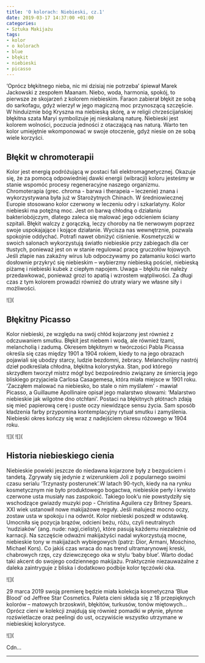 ```yaml
---
title: 'O kolorach: Niebieski, cz.1'
date: 2019-03-17 14:37:00 +01:00
categories:
- Sztuka Makijażu
tags:
- kolor
- o kolorach
- blue
- błękit
- niebieski
- picasso
---
```


‘Oprócz błękitnego nieba, nic mi dzisiaj nie potrzeba’ śpiewał Marek Jackowski z zespołem Maanam. Niebo, woda, harmonia, spokój, to pierwsze ze skojarzeń z kolorem niebieskim. Faraon zabierał błękit ze sobą do sarkofagu, gdyż wierzył w jego magiczną moc przynoszącą szczęście. W hinduizmie bóg Kryszna ma niebieską skórę, a w religii chrześcijańskiej błękitna szata Maryi symbolizuje jej nieskalaną naturę. Niebieski jest kolorem wolności, poczucia jedności z otaczającą nas naturą. Warto ten kolor umiejętnie wkomponować w swoje otoczenie, gdyż niesie on ze sobą wiele korzyści. 

## Błękit w chromoterapii

Kolor jest energią podróżującą w postaci fali elektromagnetycznej. Okazuje się, że za pomocą odpowiedniej dawki energii (wibracji) koloru jesteśmy w stanie wspomóc procesy regeneracyjne naszego organizmu. Chromoterapia (grec. chroma - barwa i therapeia – leczenie) znana i wykorzystywana była już w Starożytnych Chinach. W średniowiecznej Europie stosowano kolor czerwony w leczeniu odry i szkarlatyny.
Kolor niebieski ma potężną moc. Jest on barwą chłodną o działaniu bakteriobójczym, dlatego zaleca się malować jego odcieniem ściany szpitali. Błękit walczy z gorączką, leczy choroby na tle nerwowym poprzez swoje uspokajające i kojące działanie. Wycisza nas wewnętrznie, pozwala spokojnie oddychać. Potrafi nawet obniżyć ciśnienie. Kosmetyczki w swoich salonach wykorzystują światło niebieskie przy zabiegach dla cer tłustych, ponieważ jest on w stanie regulować pracę gruczołów łojowych. Jeśli złapie nas zakaźny wirus lub odpoczywamy po załamaniu kości warto dosłownie przykryć się niebieskim – wybierzmy niebieską pościel, niebieską piżamę i niebieski kubek z ciepłym napojem. Uwaga – błękitu nie należy przedawkować, ponieważ grozi to apatią i wzrostem wątpliwości. Za długi czas z tym kolorem prowadzi również do utraty wiary we własne siły i możliwości. 

![](

## Błękitny Picasso

Kolor niebieski, ze względu na swój chłód kojarzony jest również z odczuwaniem smutku. Błękit jest niebem i wodą, ale również łzami, melancholią i zadumą. Okresem błękitnym w twórczości Pabla Picassa określa się czas między 1901 a 1904 rokiem, kiedy to na jego obrazach pojawiali się ubodzy starcy, ludzie bezdomni, żebracy. Melancholijny nastrój dzieł podkreślała chłodna, błękitna kolorystyka. Stan, pod którego skrzydłem tworzył mistrz mógł być bezpośrednio związany ze śmiercią jego bliskiego przyjaciela Carlosa Casagemesa, która miała miejsce w 1901 roku. ‘Zacząłem malować na niebiesko, bo stale o nim myślałem’ - mawiał Picasso, a Guillaume Apollinaire opisał jego malarstwo słowami: ‘Malarstwo niebieskie jak wilgotne dno otchłani’. Postaci na błękitnych płótnach zdają się mieć papierową cerę i puste oczy niewidzące sensu życia. Sam sposób kładzenia farby przypomina kontemplacyjny rytuał smutku i zamyślenia. Niebieski okres kończy się wraz z nadejściem okresu różowego w 1904 roku.

![](
![](

## Historia niebieskiego cienia

Niebieskie powieki jeszcze do niedawna kojarzone były z bezguściem i tandetą. Zgrywały się jedynie z wizerunkiem Joli z popularnego swoimi czasu serialu ‘Trzynasty posterunek’.W latach 90-tych, kiedy na na rynku kosmetycznym nie było produktowego bogactwa, niebieskie perły i krwisto czerwone usta musiały nas zaspokoić. Takiego look’u nie powstydziły się wschodzące gwiazdy muzyki pop - Christina Aguilera czy Britney Spears. XXI wiek ustanowił nowe makijażowe reguły. Jeśli malujesz mocno oczy, zostaw usta w spokoju i na odwrót. Kolor niebieski poszedł w odstawkę. Umocniła się pozycja brązów, odcieni beżu, różu, czyli neutralnych ‘nudziaków’ (ang. nude: nagi,cielisty), które pasują każdemu niezależnie od karnacji. Na szczęście odważni makijażyści nadal wykorzystują mocne, niebieskie tony w makijażach wybiegowych (patrz: Dior, Armani, Moschino, Michael Kors). Co jakiś czas wraca do nas trend ultramarynowej kreski, chabrowych rzęs, czy dziewczęcego oka w stylu ‘baby blue’. Warto dodać taki akcent do swojego codziennego makijażu. Praktycznie niezauważalne z daleka zaintryguje z bliska i dodatkowo podbije kolor tęczówki oka.

![](

29 marca 2019 swoją premierę będzie miała kolekcja kosmetyczna ‘Blue Blood’ od Jeffree Star Cosmetics. Paleta cieni składa się z 18 przepięknych kolorów – matowych brzoskwiń, błękitów, turkusów, tonów miętowych… Oprócz cieni w kolekcji znajdują się również pomadki w płynie, płynne rozświetlacze oraz peelingi do ust, oczywiście wszystko utrzymane w niebieskiej kolorystyce.

![](

Cdn...

----------------